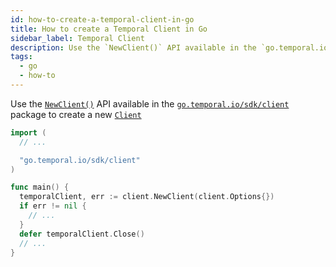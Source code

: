 ```yaml
---
id: how-to-create-a-temporal-client-in-go
title: How to create a Temporal Client in Go
sidebar_label: Temporal Client
description: Use the `NewClient()` API available in the `go.temporal.io/sdk/client` package to create a new `Client`.
tags:
  - go
  - how-to
---
```


Use the [`NewClient()`](https://pkg.go.dev/go.temporal.io/sdk@v1.8.0/client#NewClient) API available in the [`go.temporal.io/sdk/client`](https://pkg.go.dev/go.temporal.io/sdk@v1.8.0/client) package to create a new [`Client`](https://pkg.go.dev/go.temporal.io/sdk@v1.8.0/client#Client)

```go
import (
  // ...

  "go.temporal.io/sdk/client"
)

func main() {
  temporalClient, err := client.NewClient(client.Options{})
  if err != nil {
    // ...
  }
  defer temporalClient.Close()
  // ...
}
```
